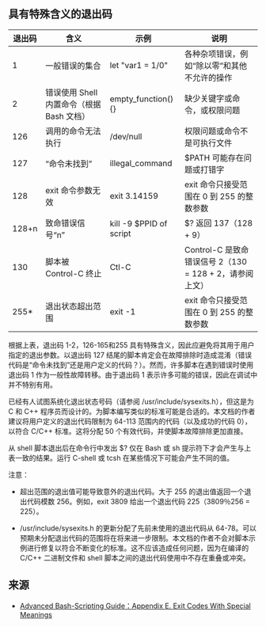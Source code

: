 ## 具有特殊含义的退出码

退出码  |  含义  |  示例  |  说明
--- | --- | --- | ---
1  |  一般错误的集合  |  let "var1 = 1/0"  |  各种杂项错误，例如“除以零”和其他不允许的操作
2  |  错误使用 Shell 内置命令（根据 Bash 文档）  |  empty_function() {}  |  缺少关键字或命令，或权限问题
126  |  调用的命令无法执行  |  /dev/null  |  权限问题或命令不是可执行文件
127  |  “命令未找到”  |  illegal_command  |  $PATH 可能存在问题或打错字
128  |  exit 命令参数无效  |  exit 3.14159  |  exit 命令只接受范围在 0 到 255 的整数参数
128+n  |  致命错误信号“n”  |  kill -9 $PPID of script  |  $? 返回 137（128 + 9）
130  |  脚本被 Control-C 终止  |  Ctl-C  |  Control-C 是致命错误信号 2（130 = 128 + 2，请参阅上文）
255*  |  退出状态超出范围  |  exit -1  |  exit 命令只接受范围在 0 到 255 的整数参数

根据上表，退出码 1-2，126-165和255 具有特殊含义，因此应避免将其用于用户指定的退出参数。以退出码 127 结尾的脚本肯定会在故障排除时造成混淆（错误代码是“命令未找到”还是用户定义的代码？）。然而，许多脚本在遇到错误时使用退出码 1 作为一般性故障转移。由于退出码 1 表示许多可能的错误，因此在调试中并不特别有用。

已经有人试图系统化退出状态号码（请参阅 /usr/include/sysexits.h），但这是为 C 和 C++ 程序员而设计的。为脚本编写类似的标准可能是合适的。本文档的作者建议将用户定义的退出代码限制为 64-113 范围内的代码（以及成功的代码 0），以符合 C/C++ 标准。这将分配 50 个有效代码，并使脚本故障排除更加直接。

从 shell 脚本退出后在命令行中发出 $? 仅在 Bash 或 sh 提示符下才会产生与上表一致的结果。运行 C-shell 或 tcsh 在某些情况下可能会产生不同的值。

注意：

- 超出范围的退出值可能导致意外的退出代码。大于 255 的退出值返回一个退出代码模数 256。例如，exit 3809 给出一个退出代码 225（3809％256 = 225）。

- /usr/include/sysexits.h 的更新分配了先前未使用的退出代码从 64-78。可以预期未分配退出代码的范围将在将来进一步限制。本文档的作者不会对脚本示例进行修复以符合不断变化的标准。这不应该造成任何问题，因为在编译的 C/C++ 二进制文件和 shell 脚本之间的退出代码使用中不存在重叠或冲突。

## 来源

- [Advanced Bash-Scripting Guide：Appendix E. Exit Codes With Special Meanings](https://tldp.org/LDP/abs/html/exitcodes.html)